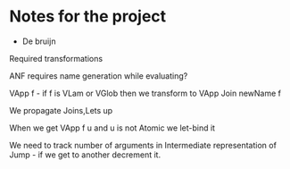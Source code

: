 # Notes for the project

- De bruijn

Required transformations

ANF requires name generation while evaluating?

VApp f - if f is VLam or VGlob then we transform to VApp Join newName f

We propagate Joins,Lets up

When we get VApp f u and u is not Atomic we let-bind it

We need to track number of arguments in Intermediate representation of Jump - if we get to another decrement it.






